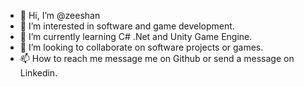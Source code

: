 - 👋 Hi, I’m @zeeshan
- 👀 I’m interested in software and game development.
- 🌱 I’m currently learning C# .Net and Unity Game Engine.
- 💞️ I’m looking to collaborate on software projects or games.
- 📫 How to reach me message me on Github or send a message on Linkedin.

<!---
zeeshan457/zeeshan457 is a ✨ special ✨ repository because its `README.md` (this file) appears on your GitHub profile.
You can click the Preview link to take a look at your changes.
--->
